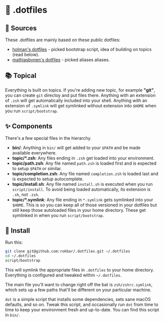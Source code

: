 # 📁 .dotfiles

## 🔗 Sources

These .dotfiles are mainly based on these public dotfiles:
- [holman's dotfiles](https://github.com/holman/dotfiles) - picked bootstrap script, idea of building on topics (read below).
- [mathiasbynen's dotfiles](https://github.com/mathiasbynens/dotfile) - picked aliases aliases.

## 📚 Topical

Everything is built on topics. If you're adding new topic, for example **"git"**, you can create `git` directoy and put files there.
Anything with an extension of `.zsh` will get automatically included into your shell. Anything with an extension of ``.symlink`` will get symlinked without extension into `$HOME` when you run `script/bootstrap`. 

## ✨ Components

There's a few special files in the hierarchy.

- **bin/**: Anything in `bin/` will get added to your `$PATH` and be made
  available everywhere.
- **topic/\*.zsh**: Any files ending in `.zsh` get loaded into your
  environment.
- **topic/path.zsh**: Any file named `path.zsh` is loaded first and is
  expected to setup `$PATH` or similar.
- **topic/completion.zsh**: Any file named `completion.zsh` is loaded
  last and is expected to setup autocomplete.
- **topic/install.sh**: Any file named `install.sh` is executed when you run `script/install`. To avoid being loaded automatically, its extension is `.sh`, not `.zsh`.
- **topic/\*.symlink**: Any file ending in `*.symlink` gets symlinked into
  your `$HOME`. This is so you can keep all of those versioned in your dotfiles
  but still keep those autoloaded files in your home directory. These get
  symlinked in when you run `script/bootstrap`.

## 💾 Install

Run this:

```sh
git clone git@github.com:rokbar/.dotfiles.git ~/.dotfiles
cd ~/.dotfiles
script/bootstrap
```

This will symlink the appropriate files in `.dotfiles` to your home directory.
Everything is configured and tweaked within `~/.dotfiles`.

The main file you'll want to change right off the bat is `zsh/zshrc.symlink`,
which sets up a few paths that'll be different on your particular machine.

`dot` is a simple script that installs some dependencies, sets sane macOS
defaults, and so on. Tweak this script, and occasionally run `dot` from
time to time to keep your environment fresh and up-to-date. You can find
this script in `bin/`.
